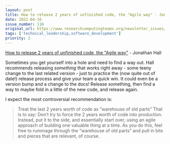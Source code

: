 ```yaml
---
layout: post
title: How to release 2 years of unfinished code, the "Agile way" - Jonathan Hall
date: 2022-04-16
issue_number: 118
original_url: https://www.researchcomputingteams.org/newsletter_issues/0118
tags: ['technical_leadership,software_development']
priority: 2
---
```


<!-- markdownlint-disable MD033 -->
<!-- markdownlint-disable MD041 -->
<!-- markdownlint-disable MD049 -->

[How to release 2 years of unfinished code, the "Agile way"](https://jhall.io/archive/2022/04/03/how-to-release-2-years-of-unfinished-code-the-agile-way/) - Jonathan Hall

Sometimes you get yourself into a hole and need to find a way out.  Hall recommends releasing *something* that works right away - some teeny change to the last related version - just to practice the (now quite out of date!) release process and give your team a quick win.  It could even be a version bump and a change to the docs!  Release something, then find a way to maybe fold in a little of the new code, and release again.

I expect the most controversial recommendation is:

> Treat the last 2 years worth of code as “warehouse of old parts”
> That is to say: Don’t try to force the 2 years worth of code into production. Instead, put it to the side, and essentially start over, using an agile approach of building one valuable thing at a time. As you do this, feel free to rummage through the “warehouse of old parts” and pull in bits and pieces that are relevant, of course.
